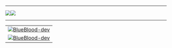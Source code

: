 
<hr>
<div align="left">  <span><img src="https://media4.giphy.com/media/AGaEzUZ5rPGrm/giphy.gif?cid=ecf05e47r6d13mbn51l8b3bo7lio2jsz90zb5eromtml0gg8&rid=giphy.gif&ct=g"><img src="https://media4.giphy.com/media/AGaEzUZ5rPGrm/giphy.gif?cid=ecf05e47r6d13mbn51l8b3bo7lio2jsz90zb5eromtml0gg8&rid=giphy.gif&ct=g"></span></h1></div>
<hr>


<table cellpadding="0" cellspacing="0" border="0" align = "center" >
  <tr>
    <td><a href="https://github.com/BlueBlood-dev">
   <img align="center" src="https://github-readme-stats.vercel.app/api?username=BlueBlood-dev&show_icons=true&theme=material-palenight&count_private=true&text_color=4AD3DD" alt="BlueBlood-dev"/>
</a> </td>
  </tr>
  <tr>
    <td><a href="https://github.com/BlueBlood-dev">
   <img align="center" src="https://github-readme-streak-stats.herokuapp.com?user=BlueBlood-dev&theme=material-palenight&currStreakNum=4AD3DD" alt="BlueBlood-dev"/>
</a></td> 
  </tr>
  </table>
